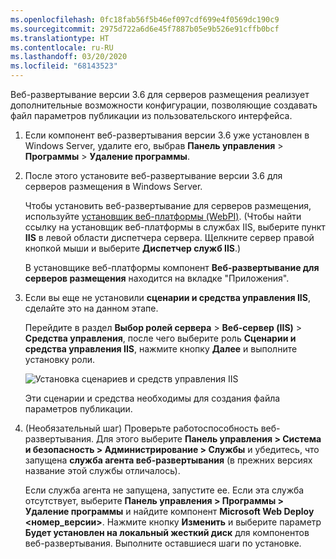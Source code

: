 ```yaml
---
ms.openlocfilehash: 0fc18fab56f5b46ef097cdf699e4f0569dc190c9
ms.sourcegitcommit: 2975d722a6d6e45f7887b05e9b526e91cffb0bcf
ms.translationtype: HT
ms.contentlocale: ru-RU
ms.lasthandoff: 03/20/2020
ms.locfileid: "68143523"
---
```

Веб-развертывание версии 3.6 для серверов размещения реализует дополнительные возможности конфигурации, позволяющие создавать файл параметров публикации из пользовательского интерфейса.

1. Если компонент веб-развертывания версии 3.6 уже установлен в Windows Server, удалите его, выбрав **Панель управления** > **Программы** > **Удаление программы**.

2. После этого установите веб-развертывание версии 3.6 для серверов размещения в Windows Server.

    Чтобы установить веб-развертывание для серверов размещения, используйте [установщик веб-платформы (WebPI)](https://www.microsoft.com/web/downloads/platform.aspx). (Чтобы найти ссылку на установщик веб-платформы в службах IIS, выберите пункт **IIS** в левой области диспетчера сервера. Щелкните сервер правой кнопкой мыши и выберите **Диспетчер служб IIS**.)

    В установщике веб-платформы компонент **Веб-развертывание для серверов размещения** находится на вкладке "Приложения".

3. Если вы еще не установили **сценарии и средства управления IIS**, сделайте это на данном этапе.

    Перейдите в раздел **Выбор ролей сервера** > **Веб-сервер (IIS)** > **Средства управления**, после чего выберите роль **Сценарии и средства управления IIS**, нажмите кнопку **Далее** и выполните установку роли.

    ![Установка сценариев и средств управления IIS](../../deployment/media/tutorial-iis-management-scripts-and-tools.png)

    Эти сценарии и средства необходимы для создания файла параметров публикации.

4. (Необязательный шаг) Проверьте работоспособность веб-развертывания. Для этого выберите **Панель управления > Система и безопасность > Администрирование > Службы** и убедитесь, что запущена **служба агента веб-развертывания** (в прежних версиях название этой службы отличалось).

    Если служба агента не запущена, запустите ее. Если эта служба отсутствует, выберите **Панель управления > Программы > Удаление программы** и найдите компонент **Microsoft Web Deploy \<номер_версии>**. Нажмите кнопку **Изменить** и выберите параметр **Будет установлен на локальный жесткий диск** для компонентов веб-развертывания. Выполните оставшиеся шаги по установке.